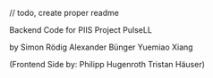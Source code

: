 // todo, create proper readme

Backend Code for PIIS Project PulseLL

by
Simon Rödig
Alexander Bünger
Yuemiao Xiang

(Frontend Side by:
Philipp Hugenroth
Tristan Häuser)